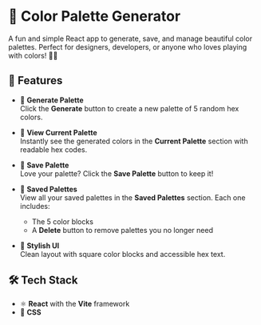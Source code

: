 # 🎨 Color Palette Generator

A fun and simple React app to generate, save, and manage beautiful color palettes. Perfect for designers, developers, or anyone who loves playing with colors! 🌈✨

## 🚀 Features

- 🎲 **Generate Palette**  
  Click the **Generate** button to create a new palette of 5 random hex colors.

- 👀 **View Current Palette**  
  Instantly see the generated colors in the **Current Palette** section with readable hex codes.

- 💾 **Save Palette**  
  Love your palette? Click the **Save Palette** button to keep it!

- 📁 **Saved Palettes**  
  View all your saved palettes in the **Saved Palettes** section. Each one includes:

  - The 5 color blocks
  - A **Delete** button to remove palettes you no longer need

- 🎨 **Stylish UI**  
  Clean layout with square color blocks and accessible hex text.

## 🛠️ Tech Stack

- ⚛️ **React** with the **Vite** framework
- 🎨 **CSS**
